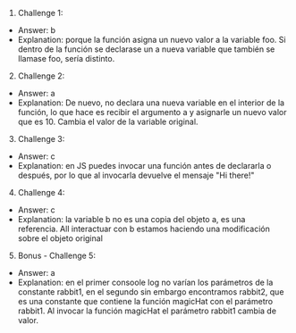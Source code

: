 1. Challenge 1:
  - Answer: b
  - Explanation: porque la función asigna un nuevo valor a la variable foo. Si dentro de la función se declarase un a nueva variable que también se llamase foo, sería distinto.


2. Challenge 2:
  - Answer: a
  - Explanation: De nuevo, no declara una nueva variable en el interior de la función, lo que hace es recibir el argumento a y asignarle un nuevo valor que es 10. Cambia el valor de la variable original.


3. Challenge 3:
  - Answer: c
  - Explanation: en JS puedes invocar una función antes de declararla o después, por lo que al invocarla devuelve el mensaje "Hi there!"


4. Challenge 4:
  - Answer: c
  - Explanation: la variable b no es una copia del objeto a, es una referencia. All interactuar con b estamos haciendo una modificación sobre el objeto original


5. Bonus - Challenge 5:
  - Answer: a
  - Explanation: en el primer consoole log no varían los parámetros de la constante rabbit1, en el segundo sin embargo encontramos rabbit2, que es una constante que contiene la función magicHat con el parámetro rabbit1. Al invocar la función magicHat el parámetro rabbit1 cambia de valor.
